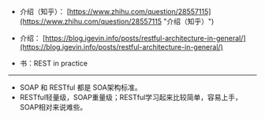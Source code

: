 - 介绍（知乎）：
[https://www.zhihu.com/question/28557115](https://www.zhihu.com/question/28557115 "介绍（知乎）")

- 介绍：
[https://blog.igevin.info/posts/restful-architecture-in-general/](https://blog.igevin.info/posts/restful-architecture-in-general/)


- 书：REST in practice

----------
- SOAP 和 RESTful 都是 SOA架构标准。
- RESTful轻量级，SOAP重量级；RESTful学习起来比较简单，容易上手，SOAP相对来说难些。
